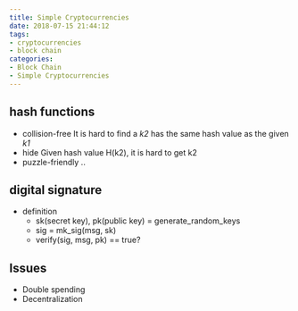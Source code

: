 ```yaml
---
title: Simple Cryptocurrencies
date: 2018-07-15 21:44:12
tags: 
- cryptocurrencies
- block chain
categories:
- Block Chain
- Simple Cryptocurrencies
---
```

## hash functions
- collision-free
  It is hard to find a *k2* has the same hash value as the given *k1*
- hide
  Given hash value H(k2), it is hard to get k2
- puzzle-friendly
  ..

## digital signature
- definition
  - sk(secret key), pk(public key)  = generate_random_keys
  - sig = mk_sig(msg, sk)
  - verify(sig, msg, pk) == true?

## Issues
- Double spending
- Decentralization
